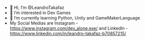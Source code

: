 - 👋 Hi, I’m @LeandroTakafaz
- 👀 I’m interested in Dev Games
- 🌱 I’m currently learning Python, Unity and GameMakerLanguage
- My Social Medias are Instagram - https://www.instagram.com/dev_alone.exe/ and LinkedIn - https://www.linkedin.com/in/leandro-takafaz-b70857215/

<!---
LeandroTakafaz/LeandroTakafaz is a ✨ special ✨ repository because its `README.md` (this file) appears on your GitHub profile.
You can click the Preview link to take a look at your changes.
--->
